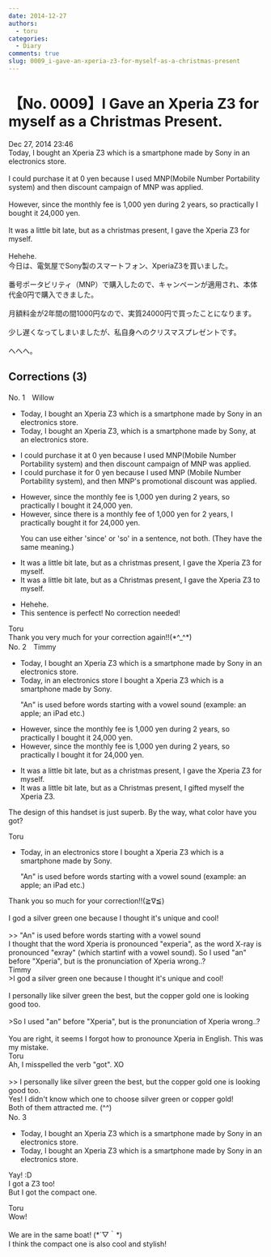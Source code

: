 ```yaml
---
date: 2014-12-27
authors:
  - toru
categories:
  - Diary
comments: true
slug: 0009_i-gave-an-xperia-z3-for-myself-as-a-christmas-present
---
```


# 【No. 0009】I Gave an Xperia Z3 for myself as a Christmas Present.
<div class="date">Dec 27, 2014 23:46</div>
<div id="post"><div id="body_show_ori">
Today, I bought an Xperia Z3 which is a smartphone made by Sony in an electronics store.<br/><br/>I could purchase it at 0 yen because I used MNP(Mobile Number Portability system) and then discount campaign of MNP was applied.<br/><br/>However, since the monthly fee is 1,000 yen during 2 years, so practically I bought it 24,000 yen.<br/><br/>It was a little bit late, but as a christmas present, I gave the Xperia Z3 for myself.<br/><br/>Hehehe.
</div></div>

<!-- more -->

<div id="post_ja"><div id="body_show_mo">
今日は、電気屋でSony製のスマートフォン、XperiaZ3を買いました。<br/><br/>番号ポータビリティ（MNP）で購入したので、キャンペーンが適用され、本体代金0円で購入できました。<br/><br/>月額料金が2年間の間1000円なので、実質24000円で買ったことになります。<br/><br/>少し遅くなってしまいましたが、私自身へのクリスマスプレゼントです。<br/><br/>へへへ。
</div></div>

## Corrections (3)
<div id="block"><div class="first_name"> No. 1　<span class="just_name">Willow</span></div><div id="block2">
<ul class="correction_field">
<li class="incorrect">Today, I bought an Xperia Z3 which is a smartphone made by Sony in an electronics store.</li>
<li class="corrected correct">
Today, I bought an Xperia Z3<span class="f_red">, </span>which is a smartphone made by Sony<span class="f_red">,</span> <span class="f_blue">at</span> an electronics store.
</li>
</ul>
<ul class="correction_field">
<li class="incorrect">I could purchase it at 0 yen because I used MNP(Mobile Number Portability system) and then discount campaign of MNP was applied.</li>
<li class="corrected correct">
I could purchase it <span class="f_blue">for </span>0 yen because I used MNP (Mobile Number Portability system)<span class="f_red">,</span> and then <span class="f_blue">MNP's promotional </span>discount was applied.
</li>
</ul>
<ul class="correction_field">
<li class="incorrect">However, since the monthly fee is 1,000 yen during 2 years, so practically I bought it 24,000 yen.</li>
<li class="corrected correct">
However, since the<span class="f_blue">re is a</span> monthly fee <span class="f_blue">of</span> 1,000 yen <span class="f_blue">for </span>2 years, I <span class="f_blue">practically </span>bought it<span class="f_blue"> for</span> 24,000 yen.
<p class="correction_comment">You can use either 'since' or 'so' in a sentence, not both. (They have the same meaning.)</p>
</li>
</ul>
<ul class="correction_field">
<li class="incorrect">It was a little bit late, but as a christmas present, I gave the Xperia Z3 for myself.</li>
<li class="corrected correct">
It was a little bit late, but as a <span class="f_blue">C</span>hristmas present, I gave the Xperia Z3 <span class="f_blue">to </span>myself.
</li>
</ul>
<ul class="correction_field">
<li class="incorrect">Hehehe.</li>
<li class="corrected perfect">This sentence is perfect! No correction needed!</li>
</ul>
</div><div class="name"><span class="just_name">Toru</span><br>
Thank you very much for your correction again!!(*^_^*)
</div>
</div>
<div id="block"><div class="first_name"> No. 2　<span class="just_name">Timmy</span></div><div id="block2">
<ul class="correction_field">
<li class="incorrect">Today, I bought an Xperia Z3 which is a smartphone made by Sony in an electronics store.</li>
<li class="corrected correct">
Today, in an electronics store I bought a Xperia Z3 which is a smartphone made by Sony.
<p class="correction_comment">"An" is used before words starting with a vowel sound (example: an apple; an iPad etc.)</p>
</li>
</ul>
<ul class="correction_field">
<li class="incorrect">However, since the monthly fee is 1,000 yen during 2 years, so practically I bought it 24,000 yen.</li>
<li class="corrected correct">
However, since the monthly fee is 1,000 yen during 2 years, so practically I bought it <span class="f_blue">for</span> 24,000 yen.
</li>
</ul>
<ul class="correction_field">
<li class="incorrect">It was a little bit late, but as a christmas present, I gave the Xperia Z3 for myself.</li>
<li class="corrected correct">
It was a little bit late, but as a Christmas present, I <span class="f_blue">gifted</span> myself the Xperia Z3. 
</li>
</ul>
<p class="comment_small">
 The design of this handset is just superb. By the way, what color have you got?
</p>

</div><div class="name"><span class="just_name">Toru</span><br><div class="quote_field"><ul class="correction_field">
<li class="corrected correct">
Today, in an electronics store I bought a Xperia Z3 which is a smartphone made by Sony.
<p class="correction_comment">
"An" is used before words starting with a vowel sound (example: an apple; an iPad etc.)
</p>
</li>
</ul></div>
Thank you so much for your correction!!(≧∇≦)<br/><br/>I god a silver green one because I thought it's unique and cool!<br/><br/>&gt;&gt; "An" is used before words starting with a vowel sound<br/>I thought that the word Xperia is pronounced "experia", as the word X-ray is pronounced "exray" (which startinf with a vowel sound). So I used "an" before "Xperia", but is the pronunciation of Xperia wrong..?
</div>
<div class="name"><span class="just_name">Timmy</span><br>
&gt;I god a silver green one because I thought it's unique and cool!<br/><br/>I personally like silver green the best, but the copper gold one is looking good too.<br/><br/>&gt;So I used "an" before "Xperia", but is the pronunciation of Xperia wrong..?<br/><br/>You are right, it seems I forgot how to pronounce Xperia in English. This was my mistake.
</div>
<div class="name"><span class="just_name">Toru</span><br>
Ah, I misspelled the verb "got". XO<br/><br/>&gt;&gt; I personally like silver green the best, but the copper gold one is looking good too.<br/>Yes! I didn't know which one to choose silver green or copper gold!<br/>Both of them attracted me. (^^)
</div>
</div>
<div id="block"><div class="first_name"> No. 3　<span class="just_name"></span></div><div id="block2">
<ul class="correction_field">
<li class="incorrect">Today, I bought an Xperia Z3 which is a smartphone made by Sony in an electronics store.</li>
<li class="corrected correct">
Today, I bought an Xperia Z3 which is a smartphone made by Sony in an electronics store.
</li>
</ul>
<p class="comment_small">
 Yay! :D
 <br/>
 I got a Z3 too!
 <br/>
 But I got the compact one.
</p>

</div><div class="name"><span class="just_name">Toru</span><br>
Wow! <br/><br/>We are in the same boat! (*´▽｀*)<br/>I think the compact one is also cool and stylish!
</div>
</div>
